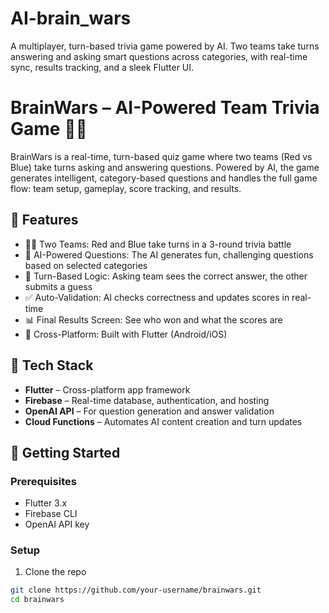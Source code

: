 # AI-brain_wars

A multiplayer, turn-based trivia game powered by AI. Two teams take turns answering and asking smart questions across categories, with real-time sync, results tracking, and a sleek Flutter UI.


# BrainWars – AI-Powered Team Trivia Game 🧠🔥

BrainWars is a real-time, turn-based quiz game where two teams (Red vs Blue) take turns asking and answering questions. Powered by AI, the game generates intelligent, category-based questions and handles the full game flow: team setup, gameplay, score tracking, and results.

## 🎯 Features

- 🔴🔵 Two Teams: Red and Blue take turns in a 3-round trivia battle
- 🤖 AI-Powered Questions: The AI generates fun, challenging questions based on selected categories
- 🔄 Turn-Based Logic: Asking team sees the correct answer, the other submits a guess
- ✅ Auto-Validation: AI checks correctness and updates scores in real-time
- 📊 Final Results Screen: See who won and what the scores are
- 📱 Cross-Platform: Built with Flutter (Android/iOS)

## 🧪 Tech Stack

- **Flutter** – Cross-platform app framework
- **Firebase** – Real-time database, authentication, and hosting
- **OpenAI API** – For question generation and answer validation
- **Cloud Functions** – Automates AI content creation and turn updates

## 🚀 Getting Started

### Prerequisites
- Flutter 3.x
- Firebase CLI
- OpenAI API key

### Setup

1. Clone the repo
```bash
git clone https://github.com/your-username/brainwars.git
cd brainwars
